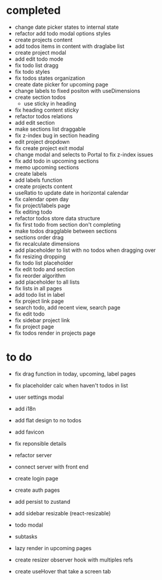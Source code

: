 # completed

- change date picker states to internal state
- refactor add todo modal options styles
- create projects content
- add todos items in content with draglabe list
- create project modal
- add edit todo mode
- fix todo list dragg
- fix todo styles
- fix todos states organization
- create date picker for upcoming page
- change labels to fixed positon with useDimensions
- create section todos
  - use sticky in heading
- fix heading content sticky
- refactor todos relations
- add edit section
- make sections list draggable
- fix z-index bug in section heading
- edit project dropdown
- fix create project exit modal
- change modal and selects to Portal to fix z-index issues
- fix add todo in upcoming sections
- memo upcoming sections
- create labels
- add labels function
- create projects content
- useRatio to update date in horizontal calendar
- fix calendar open day
- fix project/labels page
- fix editing todo
- refactor todos store data structure
- fix first todo from section don't completing
- make todos dragglable between sections
- sections order drag
- fix recalculate dimensions
- add placeholder to list with no todos when dragging over
- fix resizing dropping
- fix todo list placeholder
- fix edit todo and section
- fix reorder algorithm
- add placeholder to all lists
- fix lists in all pages
- add todo list in label
- fix project link page
- search todo, add recent view, search page
- fix edit todo
- fix sidebar project link
- fix project page
- fix todos render in projects page

# to do

- fix drag function in today, upcoming, label pages
- fix placeholder calc when haven't todos in list
- user settings modal
- add i18n
- add flat design to no todos
- add favicon
- fix reponsible details

- refactor server
- connect server with front end
- create login page
- create auth pages

- add persist to zustand

- add sidebar resizable (react-resizable)
- todo modal
- subtasks
- lazy render in upcoming pages
- create resizer observer hook with multiples refs
- create useHover that take a screen tab
